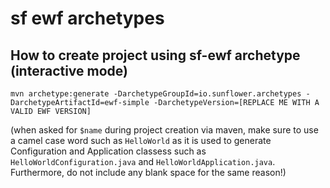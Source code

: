 # sf ewf archetypes

How to create project using sf-ewf archetype (interactive mode)
---

```
mvn archetype:generate -DarchetypeGroupId=io.sunflower.archetypes -DarchetypeArtifactId=ewf-simple -DarchetypeVersion=[REPLACE ME WITH A VALID EWF VERSION]
```

(when asked for ``$name`` during project creation via maven, make sure to use a camel case word such as ``HelloWorld`` as it is used to generate Configuration and Application classess such as ``HelloWorldConfiguration.java`` and ``HelloWorldApplication.java``. Furthermore, do not include any blank space for the same reason!)
